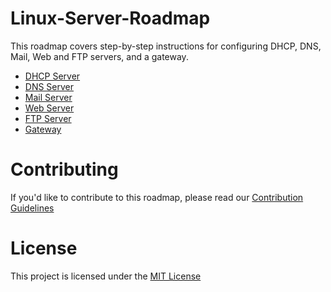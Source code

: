 # Linux-Server-Roadmap
This roadmap covers step-by-step instructions for configuring DHCP, DNS, Mail, Web and FTP servers, and a gateway.

- [DHCP Server](dhcp/introduction.md)
- [DNS Server](dns/introduction.md)
- [Mail Server](mailserver/introduction.md)
- [Web Server](webserver/introduction.md)
- [FTP Server](ftpserver/introduction.md)
- [Gateway](gateway/introduction.md)

# Contributing

If you'd like to contribute to this roadmap, please read our [Contribution Guidelines](CONTRIBUTING.md)

# License

This project is licensed under the [MIT License](LICENSE)